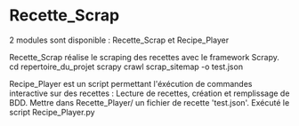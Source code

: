 # Recette_Scrap

2 modules sont disponible : Recette_Scrap et Recipe_Player

Recette_Scrap réalise le scraping des recettes avec le framework Scrapy.
cd repertoire_du_projet
scrapy crawl scrap_sitemap -o test.json

Recipe_Player est un script permettant l'éxécution de commandes interactive sur des recettes :
Lecture de recettes, création et remplissage de BDD.
Mettre dans Recette_Player/ un fichier de recette 'test.json'.
Exécuté le script Recipe_Player.py
